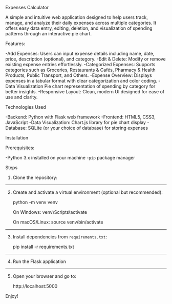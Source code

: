 Expenses Calculator

A simple and intuitive web application designed to help users track, manage, and analyze their daily expenses across multiple categories. It offers easy data entry, editing, deletion, and visualization of spending patterns through an interactive pie chart.


Features:

-Add Expenses: Users can input expense details including name, date, price, description (optional), and category.
-Edit & Delete: Modify or remove existing expense entries effortlessly.
-Categorized Expenses: Supports categories such as Groceries, Restaurants & Cafés, Pharmacy & Health Products, Public Transport, and Others.
-Expense Overview: Displays expenses in a tabular format with clear categorization and color coding.
-Data Visualization Pie chart representation of spending by category for better insights.
-Responsive Layout: Clean, modern UI designed for ease of use and clarity.

Technologies Used

-Backend: Python with Flask web framework
-Frontend: HTML5, CSS3, JavaScript
-Data Visualization: Chart.js library for pie chart display
-Database: SQLite (or your choice of database) for storing expenses



Installation

Prerequisites:

-Python 3.x installed on your machine
-`pip` package manager


Steps

1. Clone the repository:
------
2. Create and activate a virtual environment (optional but recommended):

    python -m venv venv

    On Windows: venv\Scripts\activate
   
    On macOS/Linux: source venv/bin/activate    
------
3. Install dependencies from `requirements.txt`:

    pip install -r requirements.txt
------
4. Run the Flask application
------
5. Open your browser and go to:

    http://localhost:5000


Enjoy!
